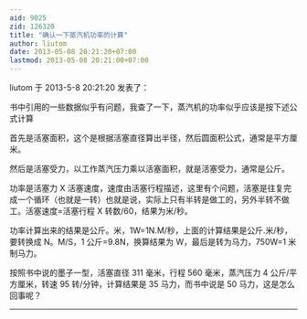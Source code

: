 ```yaml
---
aid: 9025
zid: 126320
title: "确认一下蒸汽机功率的计算"
author: liutom
date: 2013-05-08 20:21:20+07:00
lastmod: 2013-05-08 20:21:00+07:00
---
```


liutom 于 2013-5-8 20:21:20 发表了：

书中引用的一些数据似乎有问题，我查了一下，蒸汽机的功率似乎应该是按下述公式计算

首先是活塞面积，这个是根据活塞直径算出半径，然后圆面积公式，通常是平方厘米。

然后是活塞受力，以工作蒸汽压力乘以活塞面积，就是活塞受力，通常是公斤。

功率是活塞力 X 活塞速度，速度由活塞行程描述，这里有个问题，活塞是往复完成一个循环（也就是一转）也就是说，实际上只有半转是做工的，另外半转不做工。活塞速度=活塞行程 X 转数/60，结果为米/秒。

功率计算出来的结果是公斤。米，1W=1N.M/秒，上面的计算结果是公斤.米/秒，要转换成 N。M/S，1 公斤=9.8N，换算结果为 W，最后是转为马力，750W=1 米制马力。

按照书中说的墨子一型，活塞直径 311 毫米，行程 560 毫米，蒸汽压力 4 公斤/平方厘米，转速 95 转/分钟，计算结果是 35 马力，而书中说是 50 马力，这是怎么回事呢？

---
